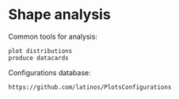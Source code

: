 Shape analysis
==============

Common tools for analysis:

    plot distributions
    produce datacards

    
Configurations database:

    https://github.com/latinos/PlotsConfigurations
